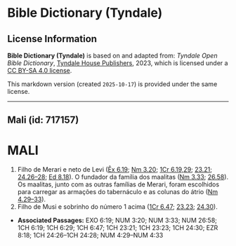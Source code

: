 # Bible Dictionary (Tyndale)

## License Information

**Bible Dictionary (Tyndale)** is based on and adapted from: _Tyndale Open Bible Dictionary_, [Tyndale House Publishers](https://tyndaleopenresources.com/), 2023, which is licensed under a [CC BY-SA 4.0 license](https://creativecommons.org/licenses/by-sa/4.0/legalcode.en).

This markdown version (created `2025-10-17`) is provided under the same license.



--------------------------------

## Mali (id: 717157)

MALI
====

1. Filho de Merari e neto de Levi ([Êx 6\.19](https://ref.ly/Exod6:19); [Nm 3\.20](https://ref.ly/Num3:20); [1Cr 6\.19,29](https://ref.ly/1Chr6:19,1Chr6:29); [23\.21](https://ref.ly/1Chr23:21); [24\.26–28](https://ref.ly/1Chr24:26-1Chr24:28); [Ed 8\.18](https://ref.ly/Ezra8:18)). O fundador da família dos maalitas ([Nm 3\.33](https://ref.ly/Num3:33); [26\.58](https://ref.ly/Num26:58)). Os maalitas, junto com as outras famílias de Merari, foram escolhidos para carregar as armações do tabernáculo e as colunas do átrio ([Nm 4\.29–33](https://ref.ly/Num4:29-Num4:33)).
2. Filho de Musi e sobrinho do número 1 acima ([1Cr 6\.47](https://ref.ly/1Chr6:47); [23\.23](https://ref.ly/1Chr23:23); [24\.30](https://ref.ly/1Chr24:30)).

* **Associated Passages:** EXO 6:19; NUM 3:20; NUM 3:33; NUM 26:58; 1CH 6:19; 1CH 6:29; 1CH 6:47; 1CH 23:21; 1CH 23:23; 1CH 24:30; EZR 8:18; 1CH 24:26–1CH 24:28; NUM 4:29–NUM 4:33


